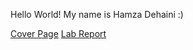 Hello World! My name is Hamza Dehaini :)

[Cover Page](https://hdehaini.github.io/cse15l-lab-reports/coverpage.html)
[Lab Report](https://hdehaini.github.io/cse15l-lab-reports/lab-report-1-week-0.html)